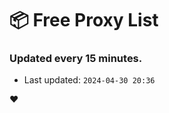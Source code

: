 # :package: Free Proxy List
### Updated every 15 minutes.

- Last updated: `2024-04-30 20:36`

:heart:
